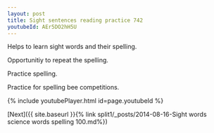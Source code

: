 ```yaml
---
layout: post
title: Sight sentences reading practice 742
youtubeId: AEr5DO2hH5U
---
```

 
 
Helps to learn sight words and their spelling.

Opportunitiy to repeat the spelling. 

Practice spelling. 
 
Practice for spelling bee competitions. 
 
{% include youtubePlayer.html id=page.youtubeId %}
 
 

[Next]({{ site.baseurl }}{% link  split1/_posts/2014-08-16-Sight words science words spelling 100.md%})
 
